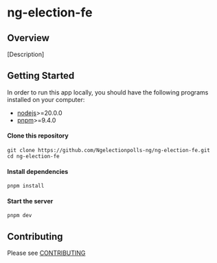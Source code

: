 # ng-election-fe

## Overview

[Description]

## Getting Started

In order to run this app locally, you should have the following programs installed on your computer:

- [nodejs](https://nodejs.org/)>=20.0.0
- [pnpm](https://yarnpkg.com/)>=9.4.0

#### Clone this repository

```
git clone https://github.com/Ngelectionpolls-ng/ng-election-fe.git
cd ng-election-fe
```

#### Install dependencies

```
pnpm install
```

#### Start the server

```
pnpm dev
```

## Contributing

Please see [CONTRIBUTING](./CONTRIBUTING.md)
